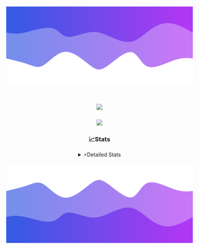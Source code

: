 ![Header](./header.png)
<div align="center">

<h1 align="center">
  <a href="https://git.io/typing-svg">
    <img src="https://readme-typing-svg.herokuapp.com/?lines=Hello,+There!+%F0%9F%91%8B;This+is+chicho.;Owner+on+Ocean;&center=true&size=25">
  </a>
</h1>
  
<p align="center">
  <img src="https://lanyard.cnrad.dev/api/852683595378196480" />
</p>

### 📈Stats
<details>
    <summary> ⚡Detailed Stats</summary>
    <br/>

<!--START_SECTION:waka-->
![Code Time](http://img.shields.io/badge/Code%20Time-436%20hrs%2054%20mins-blue)

![Profile Views](http://img.shields.io/badge/Profile%20Views-38-blue)

**🐱 My GitHub Data** 

> 📦 43.6 kB Used in GitHub's Storage 
 > 
> 🏆 33 Contributions in the Year 2023
 > 
> 🚫 Not Opted to Hire
 > 
> 📜 9 Public Repositories 
 > 
> 🔑 8 Private Repositories 
 > 
**I'm a Night 🦉** 

```text
🌞 Morning                17 commits          █░░░░░░░░░░░░░░░░░░░░░░░░   05.57 % 
🌆 Daytime                31 commits          ███░░░░░░░░░░░░░░░░░░░░░░   10.16 % 
🌃 Evening                150 commits         ████████████░░░░░░░░░░░░░   49.18 % 
🌙 Night                  107 commits         █████████░░░░░░░░░░░░░░░░   35.08 % 
```
📅 **I'm Most Productive on Tuesday** 

```text
Monday                   19 commits          ██░░░░░░░░░░░░░░░░░░░░░░░   06.23 % 
Tuesday                  73 commits          ██████░░░░░░░░░░░░░░░░░░░   23.93 % 
Wednesday                58 commits          █████░░░░░░░░░░░░░░░░░░░░   19.02 % 
Thursday                 37 commits          ███░░░░░░░░░░░░░░░░░░░░░░   12.13 % 
Friday                   36 commits          ███░░░░░░░░░░░░░░░░░░░░░░   11.80 % 
Saturday                 31 commits          ███░░░░░░░░░░░░░░░░░░░░░░   10.16 % 
Sunday                   51 commits          ████░░░░░░░░░░░░░░░░░░░░░   16.72 % 
```


📊 **This Week I Spent My Time On** 

```text
🕑︎ Time Zone: America/Argentina/Buenos_Aires

💬 Programming Languages: 
HTML                     6 hrs 28 mins       ██████████░░░░░░░░░░░░░░░   39.38 % 
JavaScript               4 hrs 56 mins       ████████░░░░░░░░░░░░░░░░░   30.08 % 
Python                   4 hrs 49 mins       ███████░░░░░░░░░░░░░░░░░░   29.32 % 
SCSS                     9 mins              ░░░░░░░░░░░░░░░░░░░░░░░░░   00.99 % 
JSON                     1 min               ░░░░░░░░░░░░░░░░░░░░░░░░░   00.15 % 

🔥 Editors: 
VS Code                  16 hrs 25 mins      █████████████████████████   100.00 % 

🐱‍💻 Projects: 
Unknown Project          13 hrs 46 mins      █████████████████████░░░░   83.85 % 
pagina-js                1 hr 30 mins        ██░░░░░░░░░░░░░░░░░░░░░░░   09.15 % 
Coder                    58 mins             █░░░░░░░░░░░░░░░░░░░░░░░░   05.92 % 
3HU62LE9                 9 mins              ░░░░░░░░░░░░░░░░░░░░░░░░░   00.97 % 
ocean-backend-v2         1 min               ░░░░░░░░░░░░░░░░░░░░░░░░░   00.11 % 

💻 Operating System: 
Windows                  16 hrs 25 mins      █████████████████████████   100.00 % 
```

**I Mostly Code in JavaScript** 

```text
JavaScript               8 repos             ████████░░░░░░░░░░░░░░░░░   33.33 % 
CSS                      4 repos             ████░░░░░░░░░░░░░░░░░░░░░   16.67 % 
HTML                     3 repos             ███░░░░░░░░░░░░░░░░░░░░░░   12.50 % 
C#                       2 repos             ██░░░░░░░░░░░░░░░░░░░░░░░   08.33 % 
Batchfile                1 repo              █░░░░░░░░░░░░░░░░░░░░░░░░   04.17 % 
```




 Last Updated on 11/10/2023 17:11:14 UTC
<!--END_SECTION:waka-->
</details>

![Footer](./footer.png)
